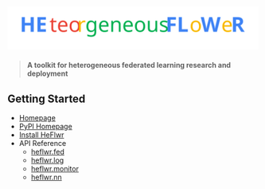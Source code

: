 ![](../../pictures/name_logo.svg)

> #### A toolkit for heterogeneous federated learning research and deployment 

## Getting Started

- [Homepage](https://github.com/QVQZZZ/HeFlwr)
- [PyPI Homepage](https://pypi.org/project/heflwr/)
- [Install HeFlwr](https://github.com/QVQZZZ/HeFlwr/blob/main/docs/en/installation.md)
- API Reference
  - [heflwr.fed](https://github.com/QVQZZZ/HeFlwr/blob/main/docs/en/api/fed.md)
  - [heflwr.log](https://github.com/QVQZZZ/HeFlwr/blob/main/docs/en/api/log.md)
  - [heflwr.monitor](https://github.com/QVQZZZ/HeFlwr/blob/main/docs/en/api/monitor.md)
  - [heflwr.nn](https://github.com/QVQZZZ/HeFlwr/blob/main/docs/en/api/nn.md)